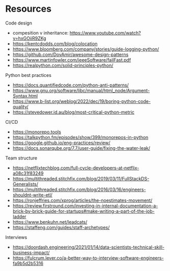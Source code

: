 # Resources


Code design
- compesition v inheritance: https://www.youtube.com/watch?v=hxGOiiR9ZKg
- https://kentcdodds.com/blog/colocation
- https://www.bloomberg.com/company/stories/guide-logging-python/
- https://github.com/DovAmir/awesome-design-patterns
- https://www.martinfowler.com/ieeeSoftware/failFast.pdf
- https://realpython.com/solid-principles-python/

Python best practices
- https://docs.quantifiedcode.com/python-anti-patterns/
- https://www.gnu.org/software/libc/manual/html_node/Argument-Syntax.html
- https://www.b-list.org/weblog/2022/dec/19/boring-python-code-quality/
- https://stevedower.id.au/blog/most-critical-python-metric

CI/CD
- https://monorepo.tools
- https://talkpython.fm/episodes/show/399/monorepos-in-python
- https://google.github.io/eng-practices/review/
- https://docs.sonarqube.org/7.7/user-guide/fixing-the-water-leak/

Team structure
- https://netflixtechblog.com/full-cycle-developers-at-netflix-a08c31f83249
- https://multithreaded.stitchfix.com/blog/2019/03/11/FullStackDS-Generalists/
- https://multithreaded.stitchfix.com/blog/2016/03/16/engineers-shouldnt-write-etl/
- https://ronjeffries.com/xprog/articles/the-noestimates-movement/
- https://review.firstround.com/investing-in-internal-documentation-a-brick-by-brick-guide-for-startups#make-writing-a-part-of-the-job-ladder
- https://www.benkuhn.net/leadcats/
- https://staffeng.com/guides/staff-archetypes/

Interviews
- https://doordash.engineering/2021/01/14/data-scientists-technical-skill-business-impact/
- https://fulcrum.lever.co/a-better-way-to-interview-software-engineers-fa9b5d2b5316
